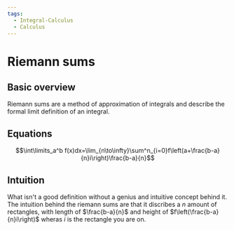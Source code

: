 ```yaml
---
tags:
  - Integral-Calculus
  - Calculus
---
```



# Riemann sums
## Basic overview
Riemann sums are a method of approximation of integrals and describe the formal limit definition of an integral. 
## Equations
$$\int\limits_a^b f(x)dx=\lim_{n\to\infty}\sum^n_{i=0}f\left(a+\frac{b-a}{n}i\right)\frac{b-a}{n}$$
## Intuition
What isn't a good definition without a genius and intuitive concept behind it. The intuition behind the riemann sums are that it discribes a $n$ amount of rectangles, with length of $\frac{b-a}{n}$ and height of $f\left(\frac{b-a}{n}i\right)$ wheras $i$ is the rectangle you are on.
